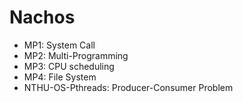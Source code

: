 # Nachos
- MP1: System Call
- MP2: Multi-Programming
- MP3: CPU scheduling
- MP4: File System
- NTHU-OS-Pthreads: Producer-Consumer Problem